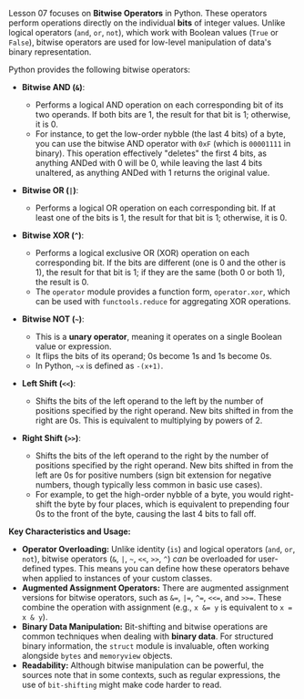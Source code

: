 Lesson 07 focuses on **Bitwise Operators** in Python. These operators perform operations directly on the individual **bits** of integer values. Unlike logical operators (`and`, `or`, `not`), which work with Boolean values (`True` or `False`), bitwise operators are used for low-level manipulation of data's binary representation.

Python provides the following bitwise operators:

*   **Bitwise AND (`&`)**:
    *   Performs a logical AND operation on each corresponding bit of its two operands. If both bits are 1, the result for that bit is 1; otherwise, it is 0.
    *   For instance, to get the low-order nybble (the last 4 bits) of a byte, you can use the bitwise AND operator with `0xF` (which is `00001111` in binary). This operation effectively "deletes" the first 4 bits, as anything ANDed with 0 will be 0, while leaving the last 4 bits unaltered, as anything ANDed with 1 returns the original value.

*   **Bitwise OR (`|`)**:
    *   Performs a logical OR operation on each corresponding bit. If at least one of the bits is 1, the result for that bit is 1; otherwise, it is 0.

*   **Bitwise XOR (`^`)**:
    *   Performs a logical exclusive OR (XOR) operation on each corresponding bit. If the bits are different (one is 0 and the other is 1), the result for that bit is 1; if they are the same (both 0 or both 1), the result is 0.
    *   The `operator` module provides a function form, `operator.xor`, which can be used with `functools.reduce` for aggregating XOR operations.

*   **Bitwise NOT (`~`)**:
    *   This is a **unary operator**, meaning it operates on a single Boolean value or expression.
    *   It flips the bits of its operand; 0s become 1s and 1s become 0s.
    *   In Python, `~x` is defined as `-(x+1)`.

*   **Left Shift (`<<`)**:
    *   Shifts the bits of the left operand to the left by the number of positions specified by the right operand. New bits shifted in from the right are 0s. This is equivalent to multiplying by powers of 2.

*   **Right Shift (`>>`)**:
    *   Shifts the bits of the left operand to the right by the number of positions specified by the right operand. New bits shifted in from the left are 0s for positive numbers (sign bit extension for negative numbers, though typically less common in basic use cases).
    *   For example, to get the high-order nybble of a byte, you would right-shift the byte by four places, which is equivalent to prepending four 0s to the front of the byte, causing the last 4 bits to fall off.

**Key Characteristics and Usage:**

*   **Operator Overloading:** Unlike identity (`is`) and logical operators (`and`, `or`, `not`), bitwise operators (`&`, `|`, `~`, `<<`, `>>`, `^`) *can* be overloaded for user-defined types. This means you can define how these operators behave when applied to instances of your custom classes.
*   **Augmented Assignment Operators:** There are augmented assignment versions for bitwise operators, such as `&=`, `|=`, `^=`, `<<=`, and `>>=`. These combine the operation with assignment (e.g., `x &= y` is equivalent to `x = x & y`).
*   **Binary Data Manipulation:** Bit-shifting and bitwise operations are common techniques when dealing with **binary data**. For structured binary information, the `struct` module is invaluable, often working alongside `bytes` and `memoryview` objects.
*   **Readability:** Although bitwise manipulation can be powerful, the sources note that in some contexts, such as regular expressions, the use of `bit-shifting` might make code harder to read.